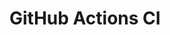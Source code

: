 # GitHub Actions CI




























































































































































































































































































































































































































































































































































































































































































































































































































































































































































































































































































































































































































































































































































































































































































































































































































































































































































































































































































































































































































































































































































































































































